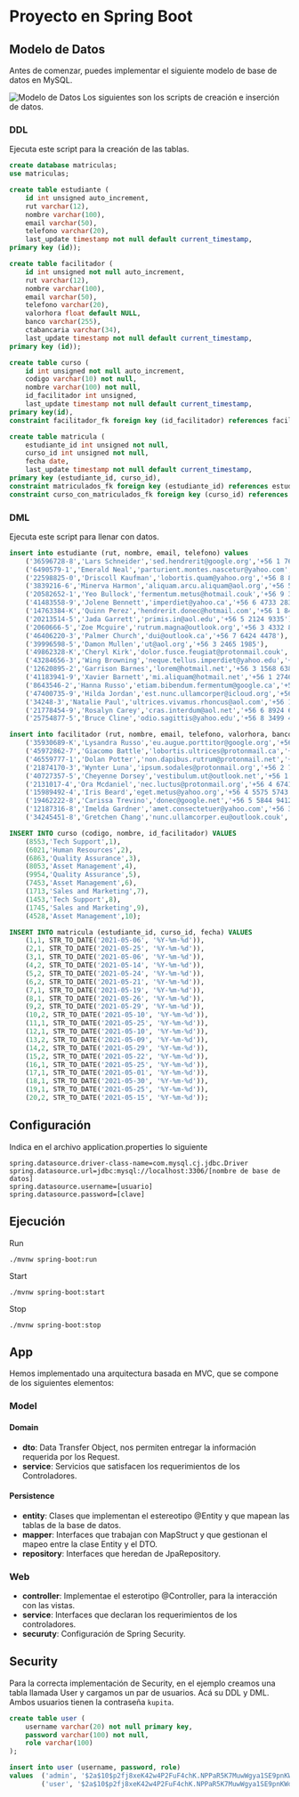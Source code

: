 # Proyecto en Spring Boot

## Modelo de Datos
Antes de comenzar, puedes implementar el siguiente modelo de base de datos en MySQL.

![](./img/enroll.png "Modelo de Datos")
Los siguientes son los scripts de creación e inserción de datos.

### DDL
Ejecuta este script para la creación de las tablas.
```sql
create database matriculas;
use matriculas;

create table estudiante (
    id int unsigned auto_increment,
    rut varchar(12),
    nombre varchar(100),
    email varchar(50),
    telefono varchar(20),
    last_update timestamp not null default current_timestamp,
primary key (id));

create table facilitador (
    id int unsigned not null auto_increment,
    rut varchar(12),    
    nombre varchar(100),    
    email varchar(50),    
    telefono varchar(20),    
    valorhora float default NULL,    
    banco varchar(255),    
    ctabancaria varchar(34),    
    last_update timestamp not null default current_timestamp,    
primary key (id));

create table curso (
    id int unsigned not null auto_increment,
    codigo varchar(10) not null,    
    nombre varchar(100) not null,    
    id_facilitador int unsigned,    
    last_update timestamp not null default current_timestamp,    
primary key(id),   
constraint facilitador_fk foreign key (id_facilitador) references facilitador(id) on delete restrict);

create table matricula (
    estudiante_id int unsigned not null,
    curso_id int unsigned not null,
    fecha date,
    last_update timestamp not null default current_timestamp,    
primary key (estudiante_id, curso_id),    
constraint matriculados_fk foreign key (estudiante_id) references estudiante(id) on delete restrict,    
constraint curso_con_matriculados_fk foreign key (curso_id) references curso(id) on delete restrict);
```
### DML
Ejecuta este script para llenar con datos.
```sql
insert into estudiante (rut, nombre, email, telefono) values 
    ('36596728-8','Lars Schneider','sed.hendrerit@google.org','+56 1 7623 5725'),  
    ('6490579-1','Emerald Neal','parturient.montes.nascetur@yahoo.com','+56 6 8693 3591'),  
    ('22598825-0','Driscoll Kaufman','lobortis.quam@yahoo.org','+56 8 8859 6556'),  
    ('3839216-6','Minerva Harmon','aliquam.arcu.aliquam@aol.org','+56 5 6764 6329'),  
    ('20582652-1','Yeo Bullock','fermentum.metus@hotmail.couk','+56 9 3616 2762'),  
    ('41483558-9','Jolene Bennett','imperdiet@yahoo.ca','+56 6 4733 2833'),  
    ('14763384-K','Quinn Perez','hendrerit.donec@hotmail.com','+56 1 8423 6656'),  
    ('20213514-5','Jada Garrett','primis.in@aol.edu','+56 5 2124 9335'),  
    ('2060666-5','Zoe Mcguire','rutrum.magna@outlook.org','+56 3 4332 8474'),  
    ('46406220-3','Palmer Church','dui@outlook.ca','+56 7 6424 4478'),  
    ('39996598-5','Damon Mullen','ut@aol.org','+56 3 2465 1985'),  
    ('49862328-K','Cheryl Kirk','dolor.fusce.feugiat@protonmail.couk','+56 2 3734 5529'), 
    ('43284656-3','Wing Browning','neque.tellus.imperdiet@yahoo.edu','+56 8 6337 7348'),  
    ('12620895-2','Garrison Barnes','lorem@hotmail.net','+56 3 1568 6384'),  
    ('41183941-9','Xavier Barnett','mi.aliquam@hotmail.net','+56 1 2746 4825'),  
    ('8643546-2','Hanna Russo','etiam.bibendum.fermentum@google.ca','+56 5 7487 3765'), 
    ('47400735-9','Hilda Jordan','est.nunc.ullamcorper@icloud.org','+56 6 6371 1876'),  
    ('34248-3','Natalie Paul','ultrices.vivamus.rhoncus@aol.com','+56 1 2923 6528'),  
    ('21778454-9','Rosalyn Carey','cras.interdum@aol.net','+56 6 8924 6597'),  
    ('25754877-5','Bruce Cline','odio.sagittis@yahoo.edu','+56 8 3499 4977');

insert into facilitador (rut, nombre, email, telefono, valorhora, banco, ctabancaria) values
    ('35930689-K','Lysandra Russo','eu.augue.porttitor@google.org','+56 2 2332 2686', 41.03,'Et Magna Praesent Inc.','ES8936232360318702725231'),  
    ('45972862-7','Giacomo Battle','lobortis.ultrices@protonmail.ca','+56 3 7491 2588', 28.12,'Donec Tincidunt Corporation','GL3908838962031128'),  
    ('46559777-1','Dolan Potter','non.dapibus.rutrum@protonmail.net','+56 3 5532 4294', 94.24,'Maecenas Libero Foundation','BG82XGSR17991586542355'),  
    ('21874170-3','Wynter Luna','ipsum.sodales@protonmail.org','+56 2 7472 2444', 70.33,'Elementum At Institute','SK2161840162640586711280'),  
    ('40727357-5','Cheyenne Dorsey','vestibulum.ut@outlook.net','+56 1 4672 6694', 77.21,'Sollicitudin Commodo Ipsum Company','DO26234865975122724417837163'),  
    ('2131017-4','Ora Mcdaniel','nec.luctus@protonmail.org','+56 4 6741 9512', 81.12,'Fusce Dolor Quam Incorporated','FI0604269745520626'),  
    ('15989492-4','Iris Beard','eget.metus@yahoo.org','+56 4 5575 5743', 60.13,'Vitae Limited','MR4632875136714720710161125'),  
    ('19462222-8','Carissa Trevino','donec@google.net','+56 5 5844 9412', 67.74,'Laoreet Ipsum Foundation','SI92137312556177276'), 
    ('12187316-8','Imelda Gardner','amet.consectetuer@yahoo.com','+56 3 8235 6689', 40.91,'Quisque Limited','CR5897824843014557287'),  
    ('34245451-8','Gretchen Chang','nunc.ullamcorper.eu@outlook.couk','+56 4 4688 5166', 4.58,'Cras LLC','LV63UKUJ7284825183662');

INSERT INTO curso (codigo, nombre, id_facilitador) VALUES  
    (8553,'Tech Support',1),  
    (6021,'Human Resources',2),  
    (6863,'Quality Assurance',3),  
    (8053,'Asset Management',4),  
    (9954,'Quality Assurance',5),  
    (7453,'Asset Management',6), 
    (1713,'Sales and Marketing',7),  
    (1453,'Tech Support',8),  
    (1745,'Sales and Marketing',9),  
    (4528,'Asset Management',10);

INSERT INTO matricula (estudiante_id, curso_id, fecha) VALUES
    (1,1, STR_TO_DATE('2021-05-06', '%Y-%m-%d')),  
    (2,1, STR_TO_DATE('2021-05-25', '%Y-%m-%d')),  
    (3,1, STR_TO_DATE('2021-05-06', '%Y-%m-%d')),  
    (4,2, STR_TO_DATE('2021-05-14', '%Y-%m-%d')),  
    (5,2, STR_TO_DATE('2021-05-24', '%Y-%m-%d')),  
    (6,2, STR_TO_DATE('2021-05-21', '%Y-%m-%d')),  
    (7,1, STR_TO_DATE('2021-05-19', '%Y-%m-%d')),  
    (8,1, STR_TO_DATE('2021-05-26', '%Y-%m-%d')),  
    (9,2, STR_TO_DATE('2021-05-29', '%Y-%m-%d')),  
    (10,2, STR_TO_DATE('2021-05-10', '%Y-%m-%d')),  
    (11,1, STR_TO_DATE('2021-05-25', '%Y-%m-%d')),  
    (12,1, STR_TO_DATE('2021-05-10', '%Y-%m-%d')),  
    (13,2, STR_TO_DATE('2021-05-09', '%Y-%m-%d')),  
    (14,2, STR_TO_DATE('2021-05-29', '%Y-%m-%d')),  
    (15,2, STR_TO_DATE('2021-05-22', '%Y-%m-%d')),  
    (16,1, STR_TO_DATE('2021-05-25', '%Y-%m-%d')),  
    (17,1, STR_TO_DATE('2021-05-01', '%Y-%m-%d')),  
    (18,1, STR_TO_DATE('2021-05-30', '%Y-%m-%d')),  
    (19,1, STR_TO_DATE('2021-05-25', '%Y-%m-%d')), 
    (20,2, STR_TO_DATE('2021-05-15', '%Y-%m-%d'));
```

## Configuración
Indica en el archivo application.properties lo siguiente

```properties
spring.datasource.driver-class-name=com.mysql.cj.jdbc.Driver
spring.datasource.url=jdbc:mysql://localhost:3306/[nombre de base de datos]
spring.datasource.username=[usuario]
spring.datasource.password=[clave]
```

## Ejecución

Run
```shell
./mvnw spring-boot:run
```

Start
```shell
./mvnw spring-boot:start
```

Stop

```shell
./mvnw spring-boot:stop
```

## App
Hemos implementado una arquitectura basada en MVC, que se compone de los siguientes elementos:
### Model
#### Domain
- **dto**: Data Transfer Object, nos permiten entregar la información requerida por los Request.
- **service**: Servicios que satisfacen los requerimientos de los Controladores.
#### Persistence
- **entity**: Clases que implementan el estereotipo @Entity y que mapean las tablas de la base de datos.
- **mapper**: Interfaces que trabajan con MapStruct y que gestionan el mapeo entre la clase Entity y el DTO.
- **repository**: Interfaces que heredan de JpaRepository.
### Web
- **controller**: Implementae el esterotipo @Controller, para la interacción con las vistas.
- **service**: Interfaces que declaran los requerimientos de los controladores.
- **securuty**: Configuración de Spring Security.

## Security
Para la correcta implementación de Security, en el ejemplo creamos una tabla llamada User y cargamos un par de usuarios.
Acá su DDL y DML.
Ambos usuarios tienen la contraseña `kupita`.

```sql
create table user (
    username varchar(20) not null primary key,
    password varchar(100) not null,
    role varchar(100)
);

insert into user (username, password, role)
values  ('admin', '$2a$10$p2fj8xeK42w4P2FuF4chK.NPPaR5K7MuwWgya1SE9pnKWqRbZk.9S', 'ADMIN'),
        ('user', '$2a$10$p2fj8xeK42w4P2FuF4chK.NPPaR5K7MuwWgya1SE9pnKWqRbZk.9S', 'USER');
```